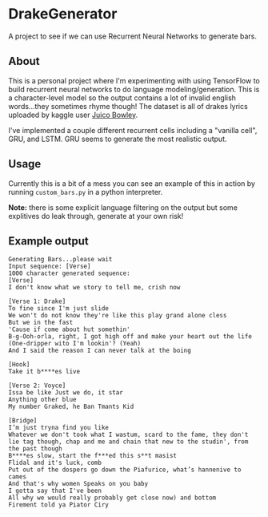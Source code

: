 # DrakeGenerator
A project to see if we can use Recurrent Neural Networks to generate bars.

## About
This is a personal project where I'm experimenting with using TensorFlow to build recurrent neural networks to do language modeling/generation. This is a character-level model so the output contains a lot of invalid english words...they sometimes rhyme though! The dataset is all of drakes lyrics uploaded by kaggle user [Juico Bowley](https://www.kaggle.com/juicobowley).

I've implemented a couple different recurrent cells including a "vanilla cell", GRU, and LSTM. GRU seems to generate the most realistic output.

## Usage
Currently this is a bit of a mess you can see an example of this in action by running `custom_bars.py` in a python interpreter.

**Note:** there is some explicit language filtering on the output but some explitives do leak through, generate at your own risk!

## Example output

```
Generating Bars...please wait
Input sequence: [Verse]
1000 character generated sequence:
[Verse]
I don't know what we story to tell me, crish now

[Verse 1: Drake]
To fine since I'm just slide
We won't do not know they're like this play grand alone cless
But we in the fast
'Cause if come about hut somethin'
B-g-Ooh-orla, right, I got high off and make your heart out the life
(One-dripper wito I'm lookin'? (Yeah)
And I said the reason I can never talk at the boing

[Hook]
Take it b****es live

[Verse 2: Voyce]
Issa be like Just we do, it star
Anything other blue
My number Graked, he Ban Tmants Kid

[Bridge]
I’m just tryna find you like
Whatever we don't took what I wastum, scard to the fame, they don't lie tag though, chap and me and chain that new to the studin', from the past though
B****es slow, start the f***ed this s**t masist
Flidal and it's luck, comb
Put out of the dospers go down the Piafurice, what’s hannenive to cames
And that's why women Speaks on you baby
I gotta say that I've been
All why we would really probably get close now) and bottom
Firement told ya Piator Ciry
```
